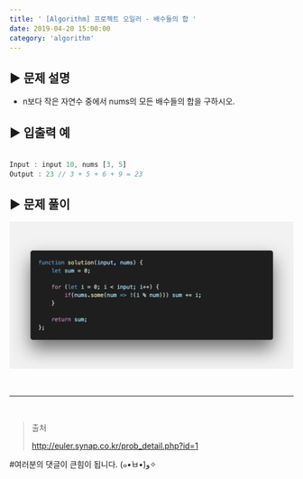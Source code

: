 ```yaml
---
title: ' [Algorithm] 프로젝트 오일러 - 배수들의 합 '
date: 2019-04-20 15:00:00
category: 'algorithm'
---
```


## **▶︎ 문제 설명**

- n보다 작은 자연수 중에서 nums의 모든 배수들의 합을 구하시오.

## **▶︎ 입출력 예**

```js

Input : input 10, nums [3, 5]
Output : 23 // 3 + 5 + 6 + 9 = 23

```

## **▶︎ 문제 풀이**

![](../../../assets/algorithm/euler/euler.1.solution.png)

<br />

---

<br />

> 출처
>
> <a href="http://euler.synap.co.kr/prob_detail.php?id=1" target="_blank">http://euler.synap.co.kr/prob_detail.php?id=1</a>

#여러분의 댓글이 큰힘이 됩니다. (๑•̀ㅂ•́)و✧
